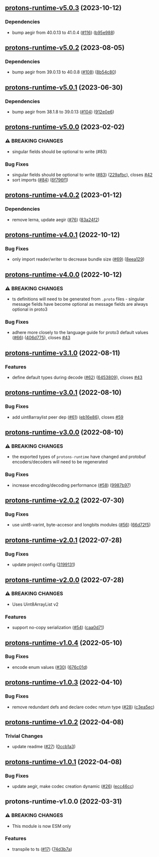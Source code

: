## [protons-runtime-v5.0.3](https://github.com/ipfs/protons/compare/protons-runtime-v5.0.2...protons-runtime-v5.0.3) (2023-10-12)


### Dependencies

* bump aegir from 40.0.13 to 41.0.4 ([#116](https://github.com/ipfs/protons/issues/116)) ([b95e988](https://github.com/ipfs/protons/commit/b95e9881a5c842b3c70a40d6d93b4aa5219b8aee))

## [protons-runtime-v5.0.2](https://github.com/ipfs/protons/compare/protons-runtime-v5.0.1...protons-runtime-v5.0.2) (2023-08-05)


### Dependencies

* bump aegir from 39.0.13 to 40.0.8 ([#108](https://github.com/ipfs/protons/issues/108)) ([8b54c80](https://github.com/ipfs/protons/commit/8b54c8097683b055736a8e431728422cedf82697))

## [protons-runtime-v5.0.1](https://github.com/ipfs/protons/compare/protons-runtime-v5.0.0...protons-runtime-v5.0.1) (2023-06-30)


### Dependencies

* bump aegir from 38.1.8 to 39.0.13 ([#104](https://github.com/ipfs/protons/issues/104)) ([912e0e6](https://github.com/ipfs/protons/commit/912e0e627fbe8047b56cdcd5d26cb81bf5700bf8))

## [protons-runtime-v5.0.0](https://github.com/ipfs/protons/compare/protons-runtime-v4.0.2...protons-runtime-v5.0.0) (2023-02-02)


### ⚠ BREAKING CHANGES

* singular fields should be optional to write (#83)

### Bug Fixes

* singular fields should be optional to write ([#83](https://github.com/ipfs/protons/issues/83)) ([229afbc](https://github.com/ipfs/protons/commit/229afbcb38ba0edc0622d4c2e97847462b439dc8)), closes [#42](https://github.com/ipfs/protons/issues/42)
* sort imports ([#84](https://github.com/ipfs/protons/issues/84)) ([6f796f1](https://github.com/ipfs/protons/commit/6f796f1e7dfd631314f9a1df534eabd96dd1528c))

## [protons-runtime-v4.0.2](https://github.com/ipfs/protons/compare/protons-runtime-v4.0.1...protons-runtime-v4.0.2) (2023-01-12)


### Dependencies

* remove lerna, update aegir ([#76](https://github.com/ipfs/protons/issues/76)) ([83a24f2](https://github.com/ipfs/protons/commit/83a24f2a924704bd4a356b6f8a3195245d8b1062))

## [protons-runtime-v4.0.1](https://github.com/ipfs/protons/compare/protons-runtime-v4.0.0...protons-runtime-v4.0.1) (2022-10-12)


### Bug Fixes

* only import reader/writer to decrease bundle size ([#69](https://github.com/ipfs/protons/issues/69)) ([8eea129](https://github.com/ipfs/protons/commit/8eea129d1b4fe5914830b29b79c4af6348eddf73))

## [protons-runtime-v4.0.0](https://github.com/ipfs/protons/compare/protons-runtime-v3.1.0...protons-runtime-v4.0.0) (2022-10-12)


### ⚠ BREAKING CHANGES

* ts definitions will need to be generated from `.proto` files - singular message fields have become optional as message fields are always optional in proto3

### Bug Fixes

* adhere more closely to the language guide for proto3 default values ([#66](https://github.com/ipfs/protons/issues/66)) ([406d775](https://github.com/ipfs/protons/commit/406d7757d490eb0dbac93343d6622dd689ff0707)), closes [#43](https://github.com/ipfs/protons/issues/43)

## [protons-runtime-v3.1.0](https://github.com/ipfs/protons/compare/protons-runtime-v3.0.1...protons-runtime-v3.1.0) (2022-08-11)


### Features

* define default types during decode ([#62](https://github.com/ipfs/protons/issues/62)) ([6453809](https://github.com/ipfs/protons/commit/64538091f7339f285ab6efbb0e18054970e00f33)), closes [#43](https://github.com/ipfs/protons/issues/43)

## [protons-runtime-v3.0.1](https://github.com/ipfs/protons/compare/protons-runtime-v3.0.0...protons-runtime-v3.0.1) (2022-08-10)


### Bug Fixes

* add uint8arraylist peer dep ([#61](https://github.com/ipfs/protons/issues/61)) ([eb16e86](https://github.com/ipfs/protons/commit/eb16e8690f28435c198d5f0facf5514f2d6574a3)), closes [#59](https://github.com/ipfs/protons/issues/59)

## [protons-runtime-v3.0.0](https://github.com/ipfs/protons/compare/protons-runtime-v2.0.2...protons-runtime-v3.0.0) (2022-08-10)


### ⚠ BREAKING CHANGES

* the exported types of `protons-runtime` have changed and protobuf encoders/decoders will need to be regenerated

### Bug Fixes

* increase encoding/decoding performance ([#58](https://github.com/ipfs/protons/issues/58)) ([9987b97](https://github.com/ipfs/protons/commit/9987b97cc6910dd67152c3a9c0941ae0ab0a8b9a))

## [protons-runtime-v2.0.2](https://github.com/ipfs/protons/compare/protons-runtime-v2.0.1...protons-runtime-v2.0.2) (2022-07-30)


### Bug Fixes

* use uint8-varint, byte-accesor and longbits modules ([#56](https://github.com/ipfs/protons/issues/56)) ([66d72f5](https://github.com/ipfs/protons/commit/66d72f50ca3733b97efa5155d3cdcb33ec531d4a))

## [protons-runtime-v2.0.1](https://github.com/ipfs/protons/compare/protons-runtime-v2.0.0...protons-runtime-v2.0.1) (2022-07-28)


### Bug Fixes

* update project config ([3199131](https://github.com/ipfs/protons/commit/3199131f1f199bcb57fcf1e7aba4ca0b6d9207db))

## [protons-runtime-v2.0.0](https://github.com/ipfs/protons/compare/protons-runtime-v1.0.4...protons-runtime-v2.0.0) (2022-07-28)


### ⚠ BREAKING CHANGES

* Uses Uint8ArrayList v2

### Features

* support no-copy serialization ([#54](https://github.com/ipfs/protons/issues/54)) ([caa0d71](https://github.com/ipfs/protons/commit/caa0d71b60367f2f3551688ad09fd695840e0852))

## [protons-runtime-v1.0.4](https://github.com/ipfs/protons/compare/protons-runtime-v1.0.3...protons-runtime-v1.0.4) (2022-05-10)


### Bug Fixes

* encode enum values ([#30](https://github.com/ipfs/protons/issues/30)) ([676c01d](https://github.com/ipfs/protons/commit/676c01dae7ff5b4d3985113573079ba605d83ef6))

## [protons-runtime-v1.0.3](https://github.com/ipfs/protons/compare/protons-runtime-v1.0.2...protons-runtime-v1.0.3) (2022-04-10)


### Bug Fixes

* remove redundant defs and declare codec return type ([#28](https://github.com/ipfs/protons/issues/28)) ([c3ea5ec](https://github.com/ipfs/protons/commit/c3ea5ec9101e37d8ac0437eb22ac0b4eeeb14eb7))

## [protons-runtime-v1.0.2](https://github.com/ipfs/protons/compare/protons-runtime-v1.0.1...protons-runtime-v1.0.2) (2022-04-08)


### Trivial Changes

* update readme ([#27](https://github.com/ipfs/protons/issues/27)) ([0ccb1a3](https://github.com/ipfs/protons/commit/0ccb1a36766e620eed2fb65973ff2d6c7854caf9))

## [protons-runtime-v1.0.1](https://github.com/ipfs/protons/compare/protons-runtime-v1.0.0...protons-runtime-v1.0.1) (2022-04-08)


### Bug Fixes

* update aegir, make codec creation dynamic ([#26](https://github.com/ipfs/protons/issues/26)) ([ecc46cc](https://github.com/ipfs/protons/commit/ecc46ccad90696c4d5cda6b2cb1db723770577d0))

## protons-runtime-v1.0.0 (2022-03-31)


### ⚠ BREAKING CHANGES

* This module is now ESM only

### Features

* transpile to ts ([#17](https://github.com/ipfs/protons/issues/17)) ([74d3b7a](https://github.com/ipfs/protons/commit/74d3b7abf1e857f7320c100734e797855ea728c1))
